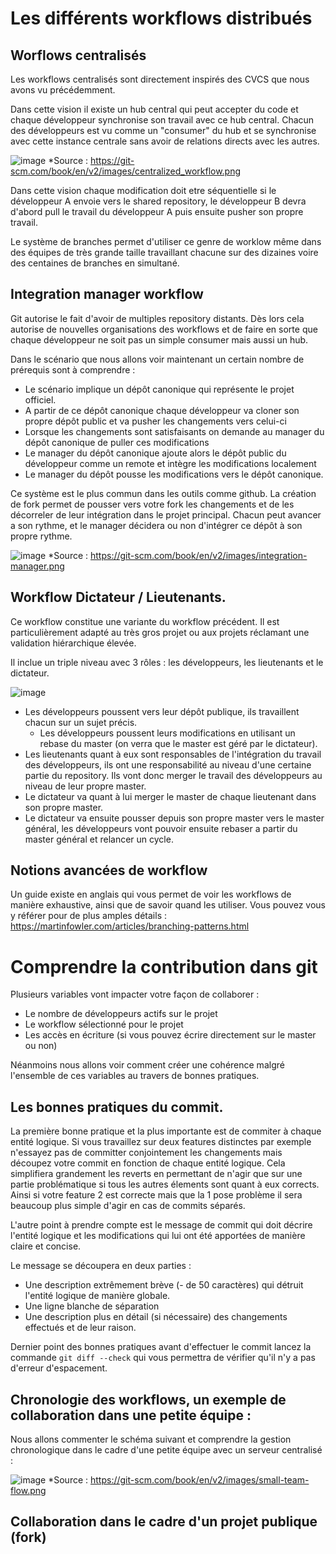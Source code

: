 # Les différents workflows distribués

## Worflows centralisés

Les workflows centralisés sont directement inspirés des CVCS que nous avons vu précédemment. 

Dans cette vision il existe un hub central qui peut accepter du code et chaque développeur synchronise son travail avec ce hub central. Chacun des développeurs est vu comme un "consumer" du hub et se synchronise avec cette instance centrale sans avoir de relations directs avec les autres. 

![image](https://git-scm.com/book/en/v2/images/centralized_workflow.png)
*Source : https://git-scm.com/book/en/v2/images/centralized_workflow.png

Dans cette vision chaque modification doit etre séquentielle si le développeur A envoie vers le shared repository, le développeur B devra d'abord pull le travail du développeur A puis ensuite pusher son propre travail.

Le système de branches permet d'utiliser ce genre de worklow même dans des équipes de très grande taille travaillant chacune sur des dizaines voire des centaines de branches en simultané. 

## Integration manager workflow

Git autorise le fait d'avoir de multiples repository distants. Dès lors cela autorise de nouvelles organisations des workflows et de faire en sorte que chaque développeur ne soit pas un simple consumer mais aussi un hub. 

Dans le scénario que nous allons voir maintenant un certain nombre de prérequis sont à comprendre : 

- Le scénario implique un dépôt canonique qui représente le projet officiel. 
- A partir de ce dépôt canonique chaque développeur va cloner son propre dépôt public et va pusher les changements vers celui-ci
- Lorsque les changements sont satisfaisants on demande au manager du dépôt canonique de puller ces modifications
- Le manager du dépôt canonique ajoute alors le dépôt public du développeur comme un remote et intègre les modifications localement
- Le manager du dépôt pousse les modifications vers le dépôt canonique. 

Ce système est le plus commun dans les outils comme github. La création de fork permet de pousser vers votre fork les changements et de les décorreler de leur intégration dans le projet principal. Chacun peut avancer a son rythme, et le manager décidera ou non d'intégrer ce dépôt à son propre rythme. 

![image](https://git-scm.com/book/en/v2/images/integration-manager.png)
*Source : https://git-scm.com/book/en/v2/images/integration-manager.png

## Workflow Dictateur / Lieutenants. 

Ce workflow constitue une variante du workflow précédent. Il est particulièrement adapté au très gros projet ou aux projets réclamant une validation hiérarchique élevée. 

Il inclue un triple niveau avec 3 rôles : les développeurs, les lieutenants et le dictateur. 

![image](https://git-scm.com/book/en/v2/images/benevolent-dictator.png)

- Les développeurs poussent vers leur dépôt publique, ils travaillent chacun sur un sujet précis. 
  - Les développeurs poussent leurs modifications en utilisant un rebase du master (on verra que le master est géré par le dictateur). 
- Les lieutenants quant à eux sont responsables de l'intégration du travail des développeurs, ils ont une responsabilité au niveau d'une certaine partie du repository. Ils vont donc merger le travail des développeurs au niveau de leur propre master.
- Le dictateur va quant à lui merger le master de chaque lieutenant dans son propre master.
- Le dictateur va ensuite pousser depuis son propre master vers le master général, les développeurs vont pouvoir ensuite rebaser a partir du master général et relancer un cycle. 

## Notions avancées de workflow

Un guide existe en anglais qui vous permet de voir les workflows de manière exhaustive, ainsi que de savoir quand les utiliser. Vous pouvez vous y référer pour de plus amples détails : https://martinfowler.com/articles/branching-patterns.html


# Comprendre la contribution dans git

Plusieurs variables vont impacter votre façon de collaborer : 

- Le nombre de développeurs actifs sur le projet
- Le workflow sélectionné pour le projet
- Les accès en écriture (si vous pouvez écrire directement sur le master ou non)

Néanmoins nous allons voir comment créer une cohérence malgré l'ensemble de ces variables au travers de bonnes pratiques. 

## Les bonnes pratiques du commit. 

La première bonne pratique et la plus importante est de commiter à chaque entité logique. Si vous travaillez sur deux features distinctes par exemple n'essayez pas de committer conjointement les changements mais découpez votre commit en fonction de chaque entité logique. Cela simplifiera grandement les reverts en permettant de n'agir que sur une partie problématique si tous les autres élements sont quant à eux corrects. Ainsi si votre feature 2 est correcte mais que la 1 pose problème il sera beaucoup plus simple d'agir en cas de commits séparés. 

L'autre point à prendre compte est le message de commit qui doit décrire l'entité logique et les modifications qui lui ont été apportées de manière claire et concise. 

Le message se découpera en deux parties :
- Une description extrêmement brève (- de 50 caractères) qui détruit l'entité logique de manière globale.
- Une ligne blanche de séparation
- Une description plus en détail (si nécessaire) des changements effectués et de leur raison. 

Dernier point des bonnes pratiques avant d'effectuer le commit lancez la commande `git diff --check` qui vous permettra de vérifier qu'il n'y a pas d'erreur d'espacement. 

## Chronologie des workflows, un exemple de collaboration dans une petite équipe : 

Nous allons commenter le schéma suivant et comprendre la gestion chronologique dans le cadre d'une petite équipe avec un serveur centralisé :

![image](https://git-scm.com/book/en/v2/images/small-team-flow.png)
*Source : https://git-scm.com/book/en/v2/images/small-team-flow.png

## Collaboration dans le cadre d'un projet publique (fork)


